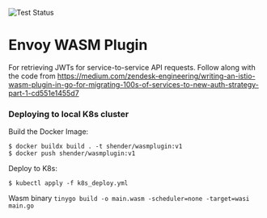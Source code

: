 ![Test Status](https://github.com/henders/writing-an-envoy-wasm-plugin/actions/workflows/test.yml/badge.svg)

# Envoy WASM Plugin
For retrieving JWTs for service-to-service API requests. 
Follow along with the code from https://medium.com/zendesk-engineering/writing-an-istio-wasm-plugin-in-go-for-migrating-100s-of-services-to-new-auth-strategy-part-1-cd551e1455d7

### Deploying to local K8s cluster

Build the Docker Image:
```shell
$ docker buildx build . -t shender/wasmplugin:v1
$ docker push shender/wasmplugin:v1
```

Deploy to K8s:
```shell
$ kubectl apply -f k8s_deploy.yml
```

Wasm binary
`tinygo build -o main.wasm -scheduler=none -target=wasi main.go`
